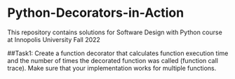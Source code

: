 # Python-Decorators-in-Action
This repository contains solutions for Software Design with Python course at Innopolis University Fall 2022

##Task1: 
Create a function decorator that calculates function execution time and the number of times the decorated function was called (function call trace). Make sure that your implementation works for multiple functions.
